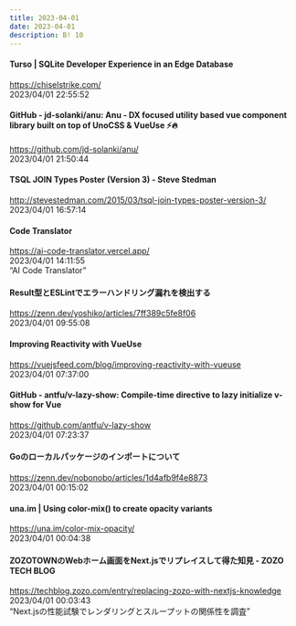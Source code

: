 ```yaml
---
title: 2023-04-01
date: 2023-04-01
description: B! 10
---
```


#### Turso | SQLite Developer Experience in an Edge Database
https://chiselstrike.com/<br>
2023/04/01 22:55:52<br>


#### GitHub - jd-solanki/anu: Anu - DX focused utility based vue component library built on top of UnoCSS & VueUse ⚡️🔥
https://github.com/jd-solanki/anu/<br>
2023/04/01 21:50:44<br>


#### TSQL JOIN Types Poster (Version 3) - Steve Stedman
http://stevestedman.com/2015/03/tsql-join-types-poster-version-3/<br>
2023/04/01 16:57:14<br>


#### Code Translator
https://ai-code-translator.vercel.app/<br>
2023/04/01 14:11:55<br>
“AI Code Translator”


#### Result型とESLintでエラーハンドリング漏れを検出する
https://zenn.dev/yoshiko/articles/7ff389c5fe8f06<br>
2023/04/01 09:55:08<br>


#### Improving Reactivity with VueUse
https://vuejsfeed.com/blog/improving-reactivity-with-vueuse<br>
2023/04/01 07:37:00<br>


#### GitHub - antfu/v-lazy-show: Compile-time directive to lazy initialize v-show for Vue
https://github.com/antfu/v-lazy-show<br>
2023/04/01 07:23:37<br>


#### Goのローカルパッケージのインポートについて
https://zenn.dev/nobonobo/articles/1d4afb9f4e8873<br>
2023/04/01 00:15:02<br>


#### una.im | Using color-mix() to create opacity variants
https://una.im/color-mix-opacity/<br>
2023/04/01 00:04:38<br>


#### ZOZOTOWNのWebホーム画面をNext.jsでリプレイスして得た知見 - ZOZO TECH BLOG
https://techblog.zozo.com/entry/replacing-zozo-with-nextjs-knowledge<br>
2023/04/01 00:03:43<br>
“Next.jsの性能試験でレンダリングとスループットの関係性を調査”


